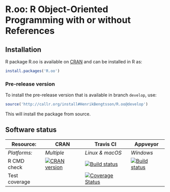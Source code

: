 # R.oo: R Object-Oriented Programming with or without References


## Installation
R package R.oo is available on [CRAN](http://cran.r-project.org/package=R.oo) and can be installed in R as:
```r
install.packages('R.oo')
```

### Pre-release version

To install the pre-release version that is available in branch `develop`, use:
```r
source('http://callr.org/install#HenrikBengtsson/R.oo@develop')
```
This will install the package from source.  



## Software status

| Resource:     | CRAN        | Travis CI       | Appveyor         |
| ------------- | ------------------- | --------------- | ---------------- |
| _Platforms:_  | _Multiple_          | _Linux & macOS_ | _Windows_        |
| R CMD check   | <a href="http://cran.r-project.org/web/checks/check_results_R.oo.html"><img border="0" src="http://www.r-pkg.org/badges/version/R.oo" alt="CRAN version"></a> | <a href="https://travis-ci.org/HenrikBengtsson/R.oo"><img src="https://travis-ci.org/HenrikBengtsson/R.oo.svg" alt="Build status"></a>   | <a href="https://ci.appveyor.com/project/HenrikBengtsson/r-oo"><img src="https://ci.appveyor.com/api/projects/status/github/HenrikBengtsson/R.oo?svg=true" alt="Build status"></a> |
| Test coverage |                     | <a href="https://codecov.io/gh/HenrikBengtsson/R.oo"><img src="https://codecov.io/gh/HenrikBengtsson/R.oo/branch/develop/graph/badge.svg" alt="Coverage Status"/></a>     |                  |
